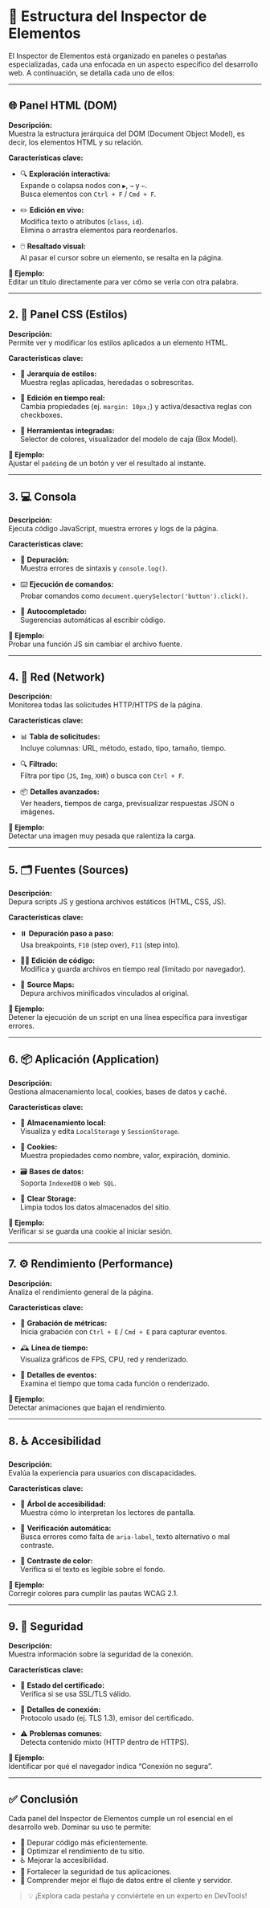 # 🧩 Estructura del Inspector de Elementos

El Inspector de Elementos está organizado en paneles o pestañas especializadas, cada una enfocada en un aspecto específico del desarrollo web. A continuación, se detalla cada uno de ellos:

---

## 🌐 Panel HTML (DOM)

**Descripción:**  
Muestra la estructura jerárquica del DOM (Document Object Model), es decir, los elementos HTML y su relación.

**Características clave:**

- 🔍 **Exploración interactiva:**  
  Expande o colapsa nodos con `▶`, `→` y `←`.  
  Busca elementos con `Ctrl + F` / `Cmd + F`.

- ✏️ **Edición en vivo:**  
  Modifica texto o atributos (`class`, `id`).  
  Elimina o arrastra elementos para reordenarlos.

- 🖱️ **Resaltado visual:**  
  Al pasar el cursor sobre un elemento, se resalta en la página.

**🧪 Ejemplo:**  
Editar un título directamente para ver cómo se vería con otra palabra.

---

## 2. 🎨 Panel CSS (Estilos)

**Descripción:**  
Permite ver y modificar los estilos aplicados a un elemento HTML.

**Características clave:**

- 🧬 **Jerarquía de estilos:**  
  Muestra reglas aplicadas, heredadas o sobrescritas.

- 🧪 **Edición en tiempo real:**  
  Cambia propiedades (ej. `margin: 10px;`) y activa/desactiva reglas con checkboxes.

- 🎯 **Herramientas integradas:**  
  Selector de colores, visualizador del modelo de caja (Box Model).

**🧪 Ejemplo:**  
Ajustar el `padding` de un botón y ver el resultado al instante.

---

## 3. 💻 Consola

**Descripción:**  
Ejecuta código JavaScript, muestra errores y logs de la página.

**Características clave:**

- 🐞 **Depuración:**  
  Muestra errores de sintaxis y `console.log()`.

- ⌨️ **Ejecución de comandos:**  
  Probar comandos como `document.querySelector('button').click()`.

- 🔁 **Autocompletado:**  
  Sugerencias automáticas al escribir código.

**🧪 Ejemplo:**  
Probar una función JS sin cambiar el archivo fuente.

---

## 4. 📡 Red (Network)

**Descripción:**  
Monitorea todas las solicitudes HTTP/HTTPS de la página.

**Características clave:**

- 📊 **Tabla de solicitudes:**  
  Incluye columnas: URL, método, estado, tipo, tamaño, tiempo.

- 🔍 **Filtrado:**  
  Filtra por tipo (`JS`, `Img`, `XHR`) o busca con `Ctrl + F`.

- 📦 **Detalles avanzados:**  
  Ver headers, tiempos de carga, previsualizar respuestas JSON o imágenes.

**🧪 Ejemplo:**  
Detectar una imagen muy pesada que ralentiza la carga.

---

## 5. 🗂️ Fuentes (Sources)

**Descripción:**  
Depura scripts JS y gestiona archivos estáticos (HTML, CSS, JS).

**Características clave:**

- ⏸️ **Depuración paso a paso:**  
  Usa breakpoints, `F10` (step over), `F11` (step into).

- 🧑‍💻 **Edición de código:**  
  Modifica y guarda archivos en tiempo real (limitado por navegador).

- 🔗 **Source Maps:**  
  Depura archivos minificados vinculados al original.

**🧪 Ejemplo:**  
Detener la ejecución de un script en una línea específica para investigar errores.

---

## 6. 📦 Aplicación (Application)

**Descripción:**  
Gestiona almacenamiento local, cookies, bases de datos y caché.

**Características clave:**

- 💾 **Almacenamiento local:**  
  Visualiza y edita `LocalStorage` y `SessionStorage`.

- 🍪 **Cookies:**  
  Muestra propiedades como nombre, valor, expiración, dominio.

- 🗃️ **Bases de datos:**  
  Soporta `IndexedDB` o `Web SQL`.

- 🧹 **Clear Storage:**  
  Limpia todos los datos almacenados del sitio.

**🧪 Ejemplo:**  
Verificar si se guarda una cookie al iniciar sesión.

---

## 7. ⚙️ Rendimiento (Performance)

**Descripción:**  
Analiza el rendimiento general de la página.

**Características clave:**

- 🎥 **Grabación de métricas:**  
  Inicia grabación con `Ctrl + E` / `Cmd + E` para capturar eventos.

- 🕰️ **Línea de tiempo:**  
  Visualiza gráficos de FPS, CPU, red y renderizado.

- 🔎 **Detalles de eventos:**  
  Examina el tiempo que toma cada función o renderizado.

**🧪 Ejemplo:**  
Detectar animaciones que bajan el rendimiento.

---

## 8. ♿ Accesibilidad

**Descripción:**  
Evalúa la experiencia para usuarios con discapacidades.

**Características clave:**

- 🌳 **Árbol de accesibilidad:**  
  Muestra cómo lo interpretan los lectores de pantalla.

- 🧪 **Verificación automática:**  
  Busca errores como falta de `aria-label`, texto alternativo o mal contraste.

- 🎨 **Contraste de color:**  
  Verifica si el texto es legible sobre el fondo.

**🧪 Ejemplo:**  
Corregir colores para cumplir las pautas WCAG 2.1.

---

## 9. 🔐 Seguridad

**Descripción:**  
Muestra información sobre la seguridad de la conexión.

**Características clave:**

- 📜 **Estado del certificado:**  
  Verifica si se usa SSL/TLS válido.

- 🔗 **Detalles de conexión:**  
  Protocolo usado (ej. TLS 1.3), emisor del certificado.

- ⚠️ **Problemas comunes:**  
  Detecta contenido mixto (HTTP dentro de HTTPS).

**🧪 Ejemplo:**  
Identificar por qué el navegador indica “Conexión no segura”.

---

## ✅ Conclusión

Cada panel del Inspector de Elementos cumple un rol esencial en el desarrollo web. Dominar su uso te permite:

- 🔧 Depurar código más eficientemente.
- 🚀 Optimizar el rendimiento de tu sitio.
- ♿ Mejorar la accesibilidad.
- 🔐 Fortalecer la seguridad de tus aplicaciones.
- 📡 Comprender mejor el flujo de datos entre el cliente y servidor.

> 💡 ¡Explora cada pestaña y conviértete en un experto en DevTools!

